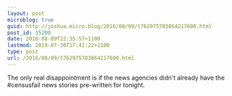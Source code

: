 ```yaml
---
layout: post
microblog: true
guid: http://joshua.micro.blog/2016/08/09/t762975703864217600.html
post_id: 35200
date: 2016-08-09T22:35:57+1100
lastmod: 2019-07-30T17:41:22+1100
type: post
url: /2016/08/09/t762975703864217600.html
---
```

The only real disappointment is if the news agencies didn't already have the #censusfail news stories pre-written for tonight.
